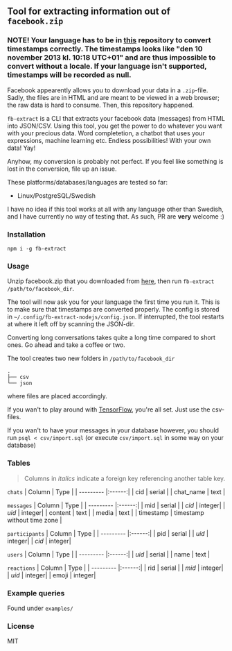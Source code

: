 ## Tool for extracting information out of `facebook.zip`

### NOTE! Your language has to be in [this](https://github.com/martinandert/date-names) repository to convert timestamps correctly. The timestamps looks like "den 10 november 2013 kl. 10:18 UTC+01" and are thus impossible to convert without a locale. If your language isn't supported, timestamps will be recorded as null.

Facebook appearently allows you to download your data in a `.zip`-file. Sadly, the files are in HTML and are meant to be viewed in a web browser; the raw data is hard to consume. Then, this repository happened.

`fb-extract` is a CLI that extracts your facebook data (messages) from HTML into JSON/CSV. Using this tool, you get the power to do whatever you want with your precious data. Word completetion, a chatbot that uses your expressions, machine learning etc. Endless possibilities! With your own data! Yay!

Anyhow, my conversion is probably not perfect. If you feel like something is lost in the conversion, file up an issue.

These platforms/databases/languages are tested so far:
- Linux/PostgreSQL/Swedish

I have no idea if this tool works at all with any language other than Swedish, and I have currently no way of testing that. As such, PR are **very** welcome :)

### Installation
`npm i -g fb-extract`

### Usage
Unzip facebook.zip that you downloaded from [here](https://www.facebook.com/dyi?x=AdnvjkapTQheYqqJ), then run
`fb-extract /path/to/facebook_dir`.

The tool will now ask you for your language the first time you run it. This is to make sure that timestamps are converted properly. The config is stored in `~/.config/fb-extract-nodejs/config.json`. If interrupted, the tool restarts at where it left off by scanning the JSON-dir.

Converting long conversations takes quite a long time compared to short ones. Go ahead and take a coffee or two.

The tool creates two new folders in `/path/to/facebook_dir`

    .
    ├── csv
    └── json

where files are placed accordingly.

If you wan't to play around with [TensorFlow](https://www.tensorflow.org/api_docs/python/tf/decode_csv), you're all set. Just use the csv-files.

If you wan't to have your messages in your database however, you should run `psql < csv/import.sql` (or execute `csv/import.sql` in some way on your database)

### Tables
> Columns in *italics* indicate a foreign key referencing another table key.

`chats`
| Column    | Type   |
| --------- |:------:|
| cid       | serial |
| chat_name | text   |

`messages`
| Column    | Type   |
| --------- |:------:|
| mid       | serial |
| *cid*     | integer|
| *uid*     | integer|
| content   | text   |
| media     | text   |
| timestamp | timestamp without time zone |

`participants`
| Column    | Type   |
| --------- |:------:|
| pid       | serial |
| *uid*     | integer|
| *cid*     | integer|

`users`
| Column    | Type   |
| --------- |:------:|
| *uid*     | serial |
| name      | text |

`reactions`
| Column    | Type   |
| --------- |:------:|
| rid       | serial |
| *mid*     | integer|
| *uid*     | integer|
| emoji     | integer|


### Example queries
Found under `examples/`

### License
MIT